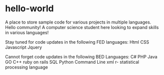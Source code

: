 # hello-world
A place to store sample code for various projects in multiple languages.
Hello community! A computer science student here looking to expand skills in various languages!

Stay tuned for code updates in the following FED languages:
Html
CSS
Javascript
Jquery
 
Cannot forget code updates in the following BED Languages:
C#
PHP
Java
GO
C++
ruby on rails
SQL
Python
Command Line
xml
r- statistical processing language



